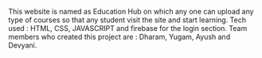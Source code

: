 This website is named as Education Hub on which any one can upload any type of courses so that any student visit the site and start learning.
Tech used : HTML, CSS, JAVASCRIPT and firebase for the login section.
Team members who created this project are : Dharam, Yugam, Ayush and Devyani.
